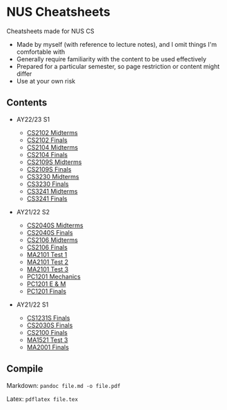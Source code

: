 # NUS Cheatsheets

Cheatsheets made for NUS CS

- Made by myself (with reference to lecture notes), and I omit things I'm comfortable with
- Generally require familiarity with the content to be used effectively
- Prepared for a particular semester, so page restriction or content might differ
- Use at your own risk

## Contents

- AY22/23 S1
  - [CS2102 Midterms](./CS2102/midterms/CS2102-AY2223S1-Midterms.pdf)
  - [CS2102 Finals](./CS2102/finals/CS2102-AY2223S1-Finals.pdf)
  - [CS2104 Midterms](./CS2104/midterms/CS2104-AY2223S1-Midterms.pdf)
  - [CS2104 Finals](./CS2104/finals/CS2104-AY2223S1-Finals.pdf)
  - [CS2109S Midterms](./CS2109S/midterms/CS2109S-AY2223S1-Midterms.pdf)
  - [CS2109S Finals](./CS2109S/finals/CS2109S-AY2223S1-Finals.pdf)
  - [CS3230 Midterms](./CS3230/midterms/CS3230-AY2223S1-Midterms.pdf)
  - [CS3230 Finals](./CS3230/finals/CS3230-AY2223S1-Finals.pdf)
  - [CS3241 Midterms](./CS3241/midterms/CS3241-AY2223S1-Midterms.pdf)
  - [CS3241 Finals](./CS3241/finals/CS3241-AY2223S1-Finals.pdf)

- AY21/22 S2
  - [CS2040S Midterms](./CS2040S/midterms/CS2040S-AY2122S2-Midterms.pdf)
  - [CS2040S Finals](./CS2040S/finals/CS2040S-AY2122S2-Finals.pdf)
  - [CS2106 Midterms](./CS2106/midterms/CS2106-AY2122S2-Midterms.pdf)
  - [CS2106 Finals](./CS2106/finals/CS2106-AY2122S2-Finals.pdf)
  - [MA2101 Test 1](./MA2101/test-1/MA2101-AY2122S2-Test-1.pdf)
  - [MA2101 Test 2](./MA2101/test-2/MA2101-AY2122S2-Test-2.pdf)
  - [MA2101 Test 3](./MA2101/test-3/MA2101-AY2122S2-Test-3.pdf)
  - [PC1201 Mechanics](./PC1201/mechanics/PC1201-AY2122S2-Mechanics.pdf)
  - [PC1201 E & M](./PC1201/electricity_magnetism/PC1201-AY2122S2-E_and_M.pdf)
  - [PC1201 Finals](./PC1201/finals/PC1201-AY2122S2-Finals.pdf)
- AY21/22 S1
  - [CS1231S Finals](./CS1231S/CS1231S-AY2122S1-Finals.pdf)
  - [CS2030S Finals](./CS2030S/CS2030S-AY2122S1-Finals.pdf)
  - [CS2100 Finals](./CS2100/CS2100-AY2122S1-Finals.pdf)
  - [MA1521 Test 3](./MA1521/MA1521-AY2122S1-Test-3.pdf)
  - [MA2001 Finals](./MA2001/MA2001-AY2122S1-Finals.pdf)

## Compile

Markdown: `pandoc file.md -o file.pdf`

Latex: `pdflatex file.tex`
